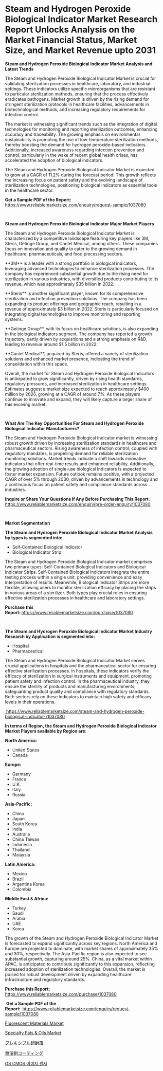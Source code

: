<p><h1>Steam and Hydrogen Peroxide Biological Indicator Market Research Report Unlocks Analysis on the Market Financial Status, Market Size, and Market Revenue upto 2031</h1></p><p><strong>Steam and Hydrogen Peroxide Biological Indicator Market Analysis and Latest Trends</strong></p>
<p><p>The Steam and Hydrogen Peroxide Biological Indicator Market is crucial for validating sterilization processes in healthcare, laboratory, and industrial settings. These indicators utilize specific microorganisms that are resistant to particular sterilization methods, ensuring that the process effectively eradicates pathogens. Market growth is driven by the rising demand for stringent sterilization protocols in healthcare facilities, advancements in biotechnological methods, and increasing regulatory requirements for infection control.</p><p>The market is witnessing significant trends such as the integration of digital technologies for monitoring and reporting sterilization outcomes, enhancing accuracy and traceability. The growing emphasis on environmental sustainability is promoting the use of low-temperature sterilization methods, thereby boosting the demand for hydrogen peroxide-based indicators. Additionally, increased awareness regarding infection prevention and control, particularly in the wake of recent global health crises, has accelerated the adoption of biological indicators.</p><p>The Steam and Hydrogen Peroxide Biological Indicator Market is expected to grow at a CAGR of 11.2% during the forecast period. This growth reflects the increasing focus on patient safety and the evolving landscape of sterilization technologies, positioning biological indicators as essential tools in the healthcare sector.</p></p>
<p><strong>Get a Sample PDF of the Report:&nbsp;</strong> <a href="https://www.reliablemarketsize.com/enquiry/request-sample/1037080">https://www.reliablemarketsize.com/enquiry/request-sample/1037080</a></p>
<p>&nbsp;</p>
<p><strong>Steam and Hydrogen Peroxide Biological Indicator Major Market Players</strong></p>
<p><p>The Steam and Hydrogen Peroxide Biological Indicator Market is characterized by a competitive landscape featuring key players like 3M, Steris, Getinge Group, and Cantel Medical, among others. These companies focus on innovation and quality to cater to the growing demand in healthcare, pharmaceuticals, and food processing sectors.</p><p>**3M** is a leader with a strong portfolio in biological indicators, leveraging advanced technologies to enhance sterilization processes. The company has experienced substantial growth due to the rising need for sterilization in various industries, with diversified products contributing to its revenue, which was approximately $35 billion in 2022.</p><p>**Steris** is another significant player, known for its comprehensive sterilization and infection prevention solutions. The company has been expanding its product offerings and geographic reach, resulting in a revenue of approximately $3 billion in 2022. Steris is particularly focused on integrating digital technologies to improve monitoring and reporting systems.</p><p>**Getinge Group**, with its focus on healthcare solutions, is also expanding in the biological indicators segment. The company has reported a growth trajectory, partly driven by acquisitions and a strong emphasis on R&D, leading to revenue around $1.5 billion in 2022. </p><p>**Cantel Medical**, acquired by Steris, offered a variety of sterilization solutions and enhanced market presence, indicating the trend of consolidation within this space.</p><p>Overall, the market for Steam and Hydrogen Peroxide Biological Indicators is anticipated to grow significantly, driven by rising health standards, regulatory pressures, and increased sterilization in healthcare settings. Estimates suggest a market size expected to reach approximately $400 million by 2026, growing at a CAGR of around 7%. As these players continue to innovate and expand, they will likely capture a larger share of this evolving market.</p></p>
<p>&nbsp;</p>
<p><strong>What Are The Key Opportunities For Steam and Hydrogen Peroxide Biological Indicator Manufacturers?</strong></p>
<p><p>The Steam and Hydrogen Peroxide Biological Indicator market is witnessing robust growth driven by increasing sterilization standards in healthcare and pharmaceutical sectors. Rising awareness of infection control, coupled with regulatory mandates, is propelling demand for reliable sterilization monitoring solutions. Market trends indicate a shift towards innovative indicators that offer real-time results and enhanced reliability. Additionally, the growing adoption of single-use biological indicators is expected to foster market expansion. Future outlook remains positive, with a projected CAGR of over 5% through 2030, driven by advancements in technology and a continuous focus on patient safety and compliance standards across industries.</p></p>
<p><strong>Inquire or Share Your Questions If Any Before Purchasing This Report:</strong> <a href="https://www.reliablemarketsize.com/enquiry/pre-order-enquiry/1037080">https://www.reliablemarketsize.com/enquiry/pre-order-enquiry/1037080</a></p>
<p>&nbsp;</p>
<p><strong>Market Segmentation</strong></p>
<p><strong>The Steam and Hydrogen Peroxide Biological Indicator Market Analysis by types is segmented into:</strong></p>
<p><ul><li>Self-Contained Biological Indicator</li><li>Biological Indicator Strip</li></ul></p>
<p><p>The Steam and Hydrogen Peroxide Biological Indicator market comprises two primary types: Self-Contained Biological Indicators and Biological Indicator Strips. Self-Contained Biological Indicators integrate the entire testing process within a single unit, providing convenience and easy interpretation of results. Meanwhile, Biological Indicator Strips are more flexible, allowing users to monitor sterilization efficacy by placing the strips in various areas of a sterilizer. Both types play crucial roles in ensuring effective sterilization processes in healthcare and laboratory settings.</p></p>
<p><strong>Purchase this Report:&nbsp;</strong><a href="https://www.reliablemarketsize.com/purchase/1037080">https://www.reliablemarketsize.com/purchase/1037080</a></p>
<p>&nbsp;</p>
<p><strong>The Steam and Hydrogen Peroxide Biological Indicator Market Industry Research by Application is segmented into:</strong></p>
<p><ul><li>Hospital</li><li>Pharmaceutical</li></ul></p>
<p><p>The Steam and Hydrogen Peroxide Biological Indicator Market serves crucial applications in hospitals and the pharmaceutical sector for ensuring effective sterilization processes. In hospitals, these indicators verify the efficacy of sterilization in surgical instruments and equipment, promoting patient safety and infection control. In the pharmaceutical industry, they ensure the sterility of products and manufacturing environments, safeguarding product quality and compliance with regulatory standards. Both sectors rely on these indicators to maintain high safety and efficacy levels in their operations.</p></p>
<p><a href="https://www.reliablemarketsize.com/steam-and-hydrogen-peroxide-biological-indicator-r1037080">&nbsp;https://www.reliablemarketsize.com/steam-and-hydrogen-peroxide-biological-indicator-r1037080</a></p>
<p><strong>In terms of Region, the Steam and Hydrogen Peroxide Biological Indicator Market Players available by Region are:</strong></p>
<p>
    <p> <strong> North America: </strong>
        <ul>
            <li>United States</li>
            <li>Canada</li>
        </ul>
        </p> 
    <p> <strong> Europe: </strong>
        <ul>
            <li>Germany</li>
            <li>France</li>
            <li>U.K.</li>
            <li>Italy</li>
            <li>Russia</li>
        </ul>
        </p> 
    <p> <strong> Asia-Pacific: </strong>
        <ul>
            <li>China</li>
            <li>Japan</li>
            <li>South Korea</li>
            <li>India</li>
            <li>Australia</li>
            <li>China Taiwan</li>
            <li>Indonesia</li>
            <li>Thailand</li>
            <li>Malaysia</li>
        </ul>
        </p> 
    <p> <strong> Latin America: </strong>
        <ul>
            <li>Mexico</li>
            <li>Brazil</li>
            <li>Argentina Korea</li>
            <li>Colombia</li>
        </ul>
        </p> 
    <p> <strong> Middle East & Africa: </strong>
        <ul>
            <li>Turkey</li>
            <li>Saudi</li>
            <li>Arabia</li>
            <li>UAE</li>
            <li>Korea</li>
        </ul>
    </p>
    </p>
<p><p>The growth of the Steam and Hydrogen Peroxide Biological Indicator Market is forecasted to expand significantly across key regions. North America and Europe are projected to dominate, with market shares of approximately 35% and 30%, respectively. The Asia-Pacific region is also expected to see substantial growth, capturing around 25%. China, as a vital market within APAC, is anticipated to contribute significantly to this expansion, reflecting increased adoption of sterilization technologies. Overall, the market is poised for robust development driven by expanding healthcare infrastructure and regulatory standards.</p></p>
<p><strong>Purchase this Report: </strong><a href="https://www.reliablemarketsize.com/purchase/1037080">https://www.reliablemarketsize.com/purchase/1037080</a></p>
<p>&nbsp;<strong>Get a Sample PDF of the Report:&nbsp;&nbsp;</strong><a href="https://www.reliablemarketsize.com/enquiry/request-sample/1037080">https://www.reliablemarketsize.com/enquiry/request-sample/1037080</a></p>
<p><strong></strong></p>
<p><p><a href="https://www.linkedin.com/pulse/fluorescent-materials-market-share-size-trends-industry-nobef?trackingId=9RHZJ4ZbT3ew2R7SC7bFGA%3D%3D">Fluorescent Materials Market</a></p><p><a href="https://github.com/luckyshygirl/Market-Research-Report-List-6/blob/main/specialty-fats-oils-market.md">Specialty Fats & Oils Market</a></p><p><a href="https://medium.com/@qirvhhyf42/flexible-abrasive-foil-market-%E3%81%AF-%E3%82%B3%E3%82%B9%E3%83%88%E7%AE%A1%E7%90%86%E3%81%A8%E5%8A%B9%E7%8E%87%E5%90%91%E4%B8%8A%E3%82%92%E5%84%AA%E5%85%88%E3%81%97%E3%81%BE%E3%81%99-%E3%81%95%E3%82%89%E3%81%AB-%E5%A0%B1%E5%91%8A%E6%9B%B8%E3%81%AF%E5%B8%82%E5%A0%B4%E3%81%AE%E9%9C%80%E8%A6%81%E9%9D%A2%E3%81%A8%E4%BE%9B%E7%B5%A6%E9%9D%A2%E3%81%AE%E4%B8%A1%E6%96%B9%E3%82%92%E3%82%AB%E3%83%90%E3%83%BC%E3%81%97%E3%81%A6%E3%81%84%E3%81%BE%E3%81%99-flexible-115b7bcac8fc">フレキシブル研磨箔</a></p><p><a href="https://medium.com/@qirvhhyf42/solvent-free-coating-market-%E3%81%AF-%E3%82%B3%E3%82%B9%E3%83%88%E7%AE%A1%E7%90%86%E3%81%A8%E5%8A%B9%E7%8E%87%E5%90%91%E4%B8%8A%E3%82%92%E5%84%AA%E5%85%88%E3%81%97%E3%81%BE%E3%81%99-%E3%81%95%E3%82%89%E3%81%AB-%E5%A0%B1%E5%91%8A%E6%9B%B8%E3%81%AF%E5%B8%82%E5%A0%B4%E3%81%AE%E9%9C%80%E8%A6%81%E9%9D%A2%E3%81%A8%E4%BE%9B%E7%B5%A6%E9%9D%A2%E3%81%AE%E4%B8%A1%E6%96%B9%E3%82%92%E3%82%AB%E3%83%90%E3%83%BC%E3%81%97%E3%81%A6%E3%81%84%E3%81%BE%E3%81%99-solvent-free-21b204381cd7">無溶剤コーティング</a></p><p><a href="https://medium.com/@max_rolo/gs-cmos-image-sensor-market-%EC%9D%98-%EA%B8%80%EB%A1%9C%EB%B2%8C-%EC%8B%9C%EC%9E%A5-%EA%B0%9C%EC%9A%94%EB%8A%94-%EC%A0%84-%EC%84%B8%EA%B3%84-%EB%B0%8F-%EC%A3%BC%EC%9A%94-%EC%8B%9C%EC%9E%A5%EC%9D%98-%EC%82%B0%EC%97%85%EC%97%90-%EC%98%81%ED%96%A5%EC%9D%84-%EB%AF%B8%EC%B9%98%EB%8A%94-%EC%A3%BC%EC%9A%94-%ED%8A%B8%EB%A0%8C%EB%93%9C%EC%97%90-%EB%8C%80%ED%95%9C-%EB%8F%85%ED%8A%B9%ED%95%9C-%EA%B4%80%EC%A0%90%EC%9D%84-%EC%A0%9C%EA%B3%B5%ED%95%A9%EB%8B%88%EB%8B%A4-cf23a034feb8">GS CMOS 이미지 센서</a></p></p>
